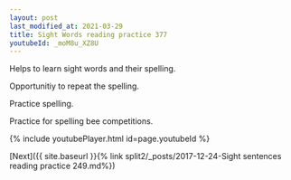 ```yaml
---
layout: post
last_modified_at: 2021-03-29
title: Sight Words reading practice 377
youtubeId: _moM8u_XZ8U
---
```

 
 
Helps to learn sight words and their spelling.

Opportunitiy to repeat the spelling. 

Practice spelling. 
 
Practice for spelling bee competitions. 
 
{% include youtubePlayer.html id=page.youtubeId %}
 
 

[Next]({{ site.baseurl }}{% link  split2/_posts/2017-12-24-Sight sentences reading practice 249.md%})
 
